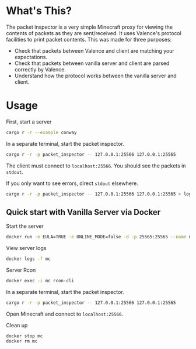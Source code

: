 # What's This?

The packet inspector is a very simple Minecraft proxy for viewing the contents of packets as they are sent/received.
It uses Valence's protocol facilities to print packet contents.
This was made for three purposes:
- Check that packets between Valence and client are matching your expectations.
- Check that packets between vanilla server and client are parsed correctly by Valence.
- Understand how the protocol works between the vanilla server and client.

# Usage

First, start a server

```sh
cargo r -r --example conway
```
In a separate terminal, start the packet inspector.

```sh
cargo r -r -p packet_inspector -- 127.0.0.1:25566 127.0.0.1:25565
```

The client must connect to `localhost:25566`. You should see the packets in `stdout`.

If you only want to see errors, direct `stdout` elsewhere.

```sh
cargo r -r -p packet_inspector -- 127.0.0.1:25566 127.0.0.1:25565 > log.txt
```

## Quick start with Vanilla Server via Docker

Start the server
```bash
docker run -e EULA=TRUE -e ONLINE_MODE=false -d -p 25565:25565 --name mc itzg/minecraft-server
```

View server logs
```bash
docker logs -f mc
```

Server Rcon
```bash
docker exec -i mc rcon-cli
```

In a separate terminal, start the packet inspector.

```sh
cargo r -r -p packet_inspector -- 127.0.0.1:25566 127.0.0.1:25565
```

Open Minecraft and connect to `localhost:25566`.

Clean up
```
docker stop mc
docker rm mc
```
